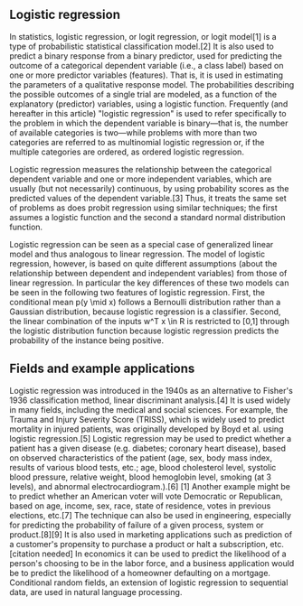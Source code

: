 Logistic regression
------

In statistics, logistic regression, or logit regression, or logit model[1] is a type of probabilistic statistical classification model.[2] It is also used to predict a binary response from a binary predictor, used for predicting the outcome of a categorical dependent variable (i.e., a class label) based on one or more predictor variables (features). That is, it is used in estimating the parameters of a qualitative response model. The probabilities describing the possible outcomes of a single trial are modeled, as a function of the explanatory (predictor) variables, using a logistic function. Frequently (and hereafter in this article) "logistic regression" is used to refer specifically to the problem in which the dependent variable is binary—that is, the number of available categories is two—while problems with more than two categories are referred to as multinomial logistic regression or, if the multiple categories are ordered, as ordered logistic regression.

Logistic regression measures the relationship between the categorical dependent variable and one or more independent variables, which are usually (but not necessarily) continuous, by using probability scores as the predicted values of the dependent variable.[3] Thus, it treats the same set of problems as does probit regression using similar techniques; the first assumes a logistic function and the second a standard normal distribution function.

Logistic regression can be seen as a special case of generalized linear model and thus analogous to linear regression. The model of logistic regression, however, is based on quite different assumptions (about the relationship between dependent and independent variables) from those of linear regression. In particular the key differences of these two models can be seen in the following two features of logistic regression. First, the conditional mean p(y \mid x) follows a Bernoulli distribution rather than a Gaussian distribution, because logistic regression is a classifier. Second, the linear combination of the inputs w^T x \in R is restricted to [0,1] through the logistic distribution function because logistic regression predicts the probability of the instance being positive.

## Fields and example applications

Logistic regression was introduced in the 1940s as an alternative to Fisher's 1936 classification method, linear discriminant analysis.[4] It is used widely in many fields, including the medical and social sciences. For example, the Trauma and Injury Severity Score (TRISS), which is widely used to predict mortality in injured patients, was originally developed by Boyd et al. using logistic regression.[5] Logistic regression may be used to predict whether a patient has a given disease (e.g. diabetes; coronary heart disease), based on observed characteristics of the patient (age, sex, body mass index, results of various blood tests, etc.; age, blood cholesterol level, systolic blood pressure, relative weight, blood hemoglobin level, smoking (at 3 levels), and abnormal electrocardiogram.).[6] [1] Another example might be to predict whether an American voter will vote Democratic or Republican, based on age, income, sex, race, state of residence, votes in previous elections, etc.[7] The technique can also be used in engineering, especially for predicting the probability of failure of a given process, system or product.[8][9] It is also used in marketing applications such as prediction of a customer's propensity to purchase a product or halt a subscription, etc.[citation needed] In economics it can be used to predict the likelihood of a person's choosing to be in the labor force, and a business application would be to predict the likelihood of a homeowner defaulting on a mortgage. Conditional random fields, an extension of logistic regression to sequential data, are used in natural language processing.
